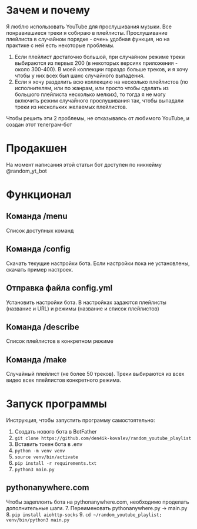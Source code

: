 # Зачем и почему
Я люблю использовать YouTube для прослушивания музыки. Все понравившиеся треки я собираю в плейлисты. Прослушивание плейлиста в случайном порядке - очень удобная функция,
но на практике с ней есть некоторые проблемы.

1. Если плейлист достаточно большой, при случайном режиме треки выбираются из первых 200 (в некоторых версиях приложения - около 300-400). В моей коллекции
гораздо больше треков, и я хочу чтобы у них всех был шанс случайного выпадения.
2. Если я хочу разделить всю коллекцию на несколько плейлистов (по исполнителям, или по жанрам, или просто чтобы сделать из большого плейлиста несколько мелких),
то тогда я не могу включить режим случайного прослушивания так, чтобы выпадали треки из нескольких желаемых плейлистов.

Чтобы решить эти 2 проблемы, не отказываясь от любимого YouTube, и создан этот телеграм-бот

# Продакшен
На момент написания этой статьи бот доступен по никнейму @random_yt_bot

# Функционал

## Команда /menu
Список доступных команд

## Команда /config
Скачать текущие настройки бота. Если настройки пока не установлены, скачать пример настроек.

## Отправка файла config.yml
Установить настройки бота. В настройках задаются плейлисты (название и URL) и режимы (название и список плейлистов)

## Команда /describe
Список плейлистов в конкретном режиме

## Команда /make
Случайный плейлист (не более 50 треков). Треки выбираются из всех видео всех плейлистов конкретного режима.

# Запуск программы

Инструкция, чтобы запустить программу самостоятельно:
1. Создать нового бота в BotFather
2. `git clone https://github.com/den4ik-kovalev/random_youtube_playlist`
3. Вставить токен бота в .env
4. `python -m venv venv`
5. `source venv/bin/activate`
6. `pip install -r requirements.txt`
7. `python3 main.py`

## pythonanywhere.com
Чтобы задеплоить бота на pythonanywhere.com, необходимо проделать дополнительные шаги.
7. Переименовать pythonanywhere.py -> main.py
8. `pip install aiohttp-socks`
9. `cd ~/random_youtube_playlist; venv/bin/python3 main.py`

